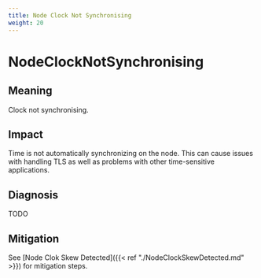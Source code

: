 ```yaml
---
title: Node Clock Not Synchronising
weight: 20
---
```


# NodeClockNotSynchronising

## Meaning

Clock not synchronising.

## Impact

Time is not automatically synchronizing on the node. This can cause issues with handling TLS as well as problems with other time-sensitive applications.

## Diagnosis

TODO

## Mitigation

See [Node Clok Skew Detected]({{< ref "./NodeClockSkewDetected.md" >}}) for mitigation steps.
